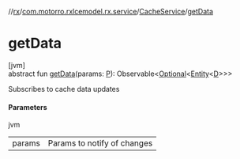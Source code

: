//[rx](../../../index.md)/[com.motorro.rxlcemodel.rx.service](../index.md)/[CacheService](index.md)/[getData](get-data.md)

# getData

[jvm]\
abstract fun [getData](get-data.md)(params: [P](index.md)): Observable&lt;[Optional](https://docs.oracle.com/javase/8/docs/api/java/util/Optional.html)&lt;[Entity](../../../../cache/cache/com.motorro.rxlcemodel.cache.entity/-entity/index.md)&lt;[D](index.md)&gt;&gt;&gt;

Subscribes to cache data updates

#### Parameters

jvm

| | |
|---|---|
| params | Params to notify of changes |
